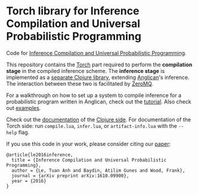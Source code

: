 # Torch library for Inference Compilation and Universal Probabilistic Programming

Code for [Inference Compilation and Universal Probabilistic Programming](https://arxiv.org/abs/1610.09900).

This repository contains the [Torch](http://torch.ch/) part required to perform the **compilation stage** in the compiled inference scheme. The **inference stage** is implemented as a [separate Clojure library](https://github.com/tuananhle7/anglican-csis), extending [Anglican](http://www.robots.ox.ac.uk/~fwood/anglican/)'s inference. The interaction between these two is facilitated by [ZeroMQ](http://zeromq.org/).

For a walkthrough on how to set up a system to compile inference for a probabilistic program written in Anglican, check out the [tutorial](TUTORIAL.md). Also check out [examples](examples/README.md).

Check out the [documentation](http://tuananhle.co.uk/anglican-csis-doc/) of the [Clojure side](https://github.com/tuananhle7/anglican-csis). For documentation of the Torch side: run `compile.lua`, `infer.lua`, or `artifact-info.lua` with the `--help` flag.

If you use this code in your work, please consider citing our [paper](https://arxiv.org/abs/1610.09900):
```
@article{le2016inference,
  title = {Inference Compilation and Universal Probabilistic Programming},
  author = {Le, Tuan Anh and Baydin, Atilim Gunes and Wood, Frank},
  journal = {arXiv preprint arXiv:1610.09900},
  year = {2016}
}
```
